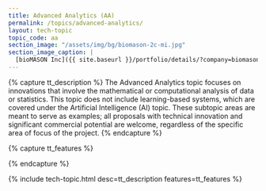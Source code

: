 ```yaml
---
title: Advanced Analytics (AA)
permalink: /topics/advanced-analytics/
layout: tech-topic
topic_code: aa
section_image: "/assets/img/bg/biomason-2c-mi.jpg"
section_image_caption: |
  [bioMASON Inc]({{ site.baseurl }}/portfolio/details/?company=biomason-inc#biomason-inc) interior and exterior façade tile made with biocement, which is less costly and more sustainable than its traditional counterpart
---
```

{% capture tt_description %}
The Advanced Analytics topic focuses on innovations that involve the mathematical or computational analysis of data or statistics. This topic does not include learning-based systems, which are covered under the Artificial Intelligence (AI) topic. These subtopic areas are meant to serve as examples; all proposals with technical innovation and significant commercial potential are welcome, regardless of the specific area of focus of the project.
{% endcapture %}

{% capture tt_features %}
<!--<div class="usa-section usa-content usa-grid">
  <div class="image-video">
    <div class="usa-width-one-half">
      <h3>ClearFlame Engine Technologies</h3>
      <p>ClearFlame Engine Technologies, a small business funded by the National Science Foundation (NSF), has developed a novel engine technology that allows diesel engines to run on any fuel.</p>
      <p>To learn more visit: <a href="#">http://project-example.com</a></p>
    </div>
    <div class="usa-width-one-half">
      <iframe sandbox="allow-same-origin allow-scripts" title="ClearFlame Engine Technologies" width="100%" height="250" src="https://www.youtube.com/embed/XDEgLYwdKP4?modestbranding=1&amp;showinfo=0&amp;fs=1" frameborder="0" allowfullscreen=""></iframe>
    </div>
  </div>
</div>
<div class="background-light-blue">
  <div class="usa-section usa-content usa-grid">
    <h3>Monitoring internal and external network performance - ThousandEyes</h3>
    <div class="usa-content usa-width-one-whole">
      <div> <div style="max-width:300px;margin-right:15px;float:left;"><img src="{{ site.baseurl }}/assets/img/showcase/thousandEyes.jpg" alt="Mohit Lad" style="float:left; margin-right:10px; max-width:100%;"><p style="margin:0px;text-align:center;">Mohit Lad, CEO &amp; Co-Founder of ThousandEyes</p></div> <p style="max-width:100%"> “The grants we received from NSF were instrumental in bootstrapping ThousandEyes and allowing us to focus on building the first version of our product and acquiring customers. By the time we raised our series A from Sequoia capital, we had a handful of well-known brands as customers with annual bookings of more than $250k, i.e. real revenue. Thanks to NSF, we were on our way to commercializing our technology.” -Mohit Lad, CEO &amp; Co-Founder of ThousandEyes, a network intelligence platform for businesses, was founded by Lad and Ricardo Oliviera in 2010. In 2018, they have 220 employees and have raised nearly $110 million. </p>
      </div>
      <div><p style="max-width:100%;">ThousandEyes delivers Network Intelligence—performance visibility and actionable insights on digital experience for every user and application over any network. It arms network engineers, operations teams, support/service desk staff, developers, and even business users with an accurate, up-to-the-moment understanding of the link between application delivery and underlying network dependencies and behaviors– both inside and outside the organization.</p>
      </div>
    </div>
    <div class="usa-content usa-width-one-whole">
      <img src="{{ site.baseurl }}/assets/img/showcase/pathvisualization.jpg" alt="pathVisualization" width="45%" style="float:left; margin-right:15px;">
      <div class="caption">
        <p style="max-width:90%;margin:auto;">ThousandEyes' patented Path Visualization provides detailed hop-by-hop visibility and performance metrics from any network, even if it's outside your enterprise boundaries. A global inference engine correlates multiple streams of data and visually pinpoints the location of outages (shown as red circles), and provides additional contextual information about the specific location.</p>
      </div>
    </div>
    <div style="clear:both" />
  </div>
</div>-->
{% endcapture %}

{% include tech-topic.html desc=tt_description features=tt_features %}
